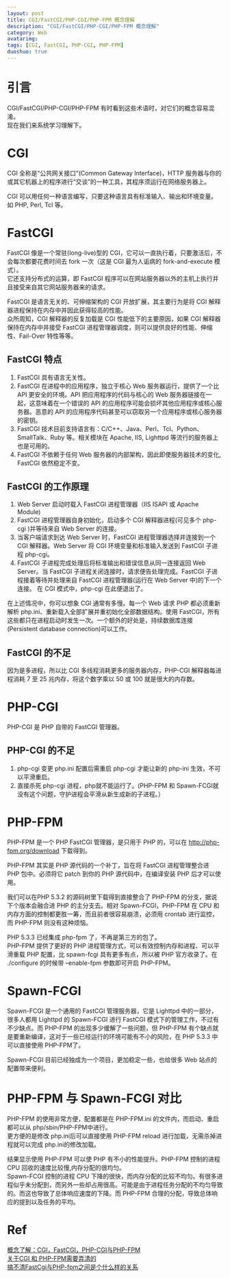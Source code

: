 ```yaml
---
layout: post
title: CGI/FastCGI/PHP-CGI/PHP-FPM 概念理解
description: "CGI/FastCGI/PHP-CGI/PHP-FPM 概念理解"
category: Web
avatarimg:
tags: [CGI, FastCGI, PHP-CGI, PHP-FPM]
duoshuo: true
---
```


# 引言

CGI/FastCGI/PHP-CGI/PHP-FPM 有时看到这些术语时，对它们的概念容易混淆。  
现在我们来系统学习理解下。

# CGI

CGI 全称是“公共网关接口”(Common Gateway Interface)，HTTP 服务器与你的或其它机器上的程序进行“交谈”的一种工具，其程序须运行在网络服务器上。  

CGI 可以用任何一种语言编写，只要这种语言具有标准输入、输出和环境变量。如 PHP, Perl, Tcl 等。  

# FastCGI

FastCGI 像是一个常驻(long-live)型的 CGI，它可以一直执行着，只要激活后，不会每次都要花费时间去 fork 一次（这是 CGI 最为人诟病的 fork-and-execute 模式）。  
它还支持分布式的运算，即 FastCGI 程序可以在网站服务器以外的主机上执行并且接受来自其它网站服务器来的请求。  

FastCGI 是语言无关的、可伸缩架构的 CGI 开放扩展，其主要行为是将 CGI 解释器进程保持在内存中并因此获得较高的性能。  
众所周知，CGI 解释器的反复加载是 CGI 性能低下的主要原因，如果 CGI 解释器保持在内存中并接受 FastCGI 进程管理器调度，则可以提供良好的性能、伸缩性、Fail-Over 特性等等。  

## FastCGI 特点

1. FastCGI 具有语言无关性。
2. FastCGI 在进程中的应用程序，独立于核心 Web 服务器运行，提供了一个比 API 更安全的环境。API 把应用程序的代码与核心的 Web 服务器链接在一起，这意味着在一个错误的 API 的应用程序可能会损坏其他应用程序或核心服务器。恶意的 API 的应用程序代码甚至可以窃取另一个应用程序或核心服务器的密钥。
3. FastCGI 技术目前支持语言有：C/C++、Java、Perl、Tcl、Python、SmallTalk、Ruby 等。相关模块在 Apache, IIS, Lighttpd 等流行的服务器上也是可用的。
4. FastCGI 不依赖于任何 Web 服务器的内部架构，因此即使服务器技术的变化, FastCGI 依然稳定不变。

## FastCGI 的工作原理

1. Web Server 启动时载入 FastCGI 进程管理器（IIS ISAPI 或 Apache Module)
2. FastCGI 进程管理器自身初始化，启动多个 CGI 解释器进程(可见多个 php-cgi )并等待来自 Web Server 的连接。
3. 当客户端请求到达 Web Server 时，FastCGI 进程管理器选择并连接到一个 CGI 解释器。Web Server 将 CGI 环境变量和标准输入发送到 FastCGI 子进程 php-cgi。
4. FastCGI 子进程完成处理后将标准输出和错误信息从同一连接返回 Web Server。当 FastCGI 子进程关闭连接时，请求便告处理完成。FastCGI 子进程接着等待并处理来自 FastCGI 进程管理器(运行在 Web Server 中)的下一个连接。 在 CGI 模式中，php-cgi 在此便退出了。

在上述情况中，你可以想象 CGI 通常有多慢。每一个 Web 请求 PHP 都必须重新解析 php.ini、重新载入全部扩展并重初始化全部数据结构。使用 FastCGI，所有这些都只在进程启动时发生一次。一个额外的好处是，持续数据库连接(Persistent database connection)可以工作。

## FastCGI 的不足

因为是多进程，所以比 CGI 多线程消耗更多的服务器内存，PHP-CGI 解释器每进程消耗 7 至 25 兆内存，将这个数字乘以 50 或 100 就是很大的内存数。

# PHP-CGI

PHP-CGI 是 PHP 自带的 FastCGI 管理器。

## PHP-CGI 的不足

1. php-cgi 变更 php.ini 配置后需重启 php-cgi 才能让新的 php-ini 生效，不可以平滑重启。
2. 直接杀死 php-cgi 进程，php就不能运行了。(PHP-FPM 和 Spawn-FCGI就没有这个问题，守护进程会平滑从新生成新的子进程。）

# PHP-FPM

PHP-FPM 是一个 PHP FastCGI 管理器，是只用于 PHP 的，可以在 http://php-fpm.org/download 下载得到。

PHP-FPM 其实是 PHP 源代码的一个补丁，旨在将 FastCGI 进程管理整合进 PHP 包中。必须将它 patch 到你的 PHP 源代码中，在编译安装 PHP 后才可以使用。  

我们可以在PHP 5.3.2 的源码树里下载得到直接整合了 PHP-FPM 的分支，据说下个版本会融合进 PHP 的主分支去。相对 Spawn-FCGI，PHP-FPM 在 CPU 和内存方面的控制都更胜一筹，而且前者很容易崩溃，必须用 crontab 进行监控，而 PHP-FPM 则没有这种烦恼。  

PHP 5.3.3 已经集成 php-fpm 了，不再是第三方的包了。  
PHP-FPM 提供了更好的 PHP 进程管理方式，可以有效控制内存和进程、可以平滑重载 PHP 配置，比 spawn-fcgi 具有更多有点，所以被 PHP 官方收录了。在 ./configure 的时候带 –enable-fpm 参数即可开启 PHP-FPM。

# Spawn-FCGI

Spawn-FCGI 是一个通用的 FastCGI 管理服务器，它是 Lighttpd 中的一部分，很多人都用 Lighttpd 的 Spawn-FCGI 进行 FastCGI 模式下的管理工作，不过有不少缺点。而 PHP-FPM 的出现多少缓解了一些问题，但 PHP-FPM 有个缺点就是要重新编译，这对于一些已经运行的环境可能有不小的风险，在 PHP 5.3.3 中可以直接使用 PHP-FPM了。  

Spawn-FCGI 目前已经独成为一个项目，更加稳定一些，也给很多 Web 站点的配置带来便利。

# PHP-FPM 与 Spawn-FCGI 对比

PHP-FPM 的使用非常方便，配置都是在 PHP-FPM.ini 的文件内，而启动、重启都可以从 php/sbin/PHP-FPM中进行。  
更方便的是修改 php.ini后可以直接使用 PHP-FPM reload 进行加载，无需杀掉进程就可以完成 php.ini的修改加载。  

结果显示使用 PHP-FPM 可以使 PHP 有不小的性能提升。PHP-FPM 控制的进程 CPU 回收的速度比较慢,内存分配的很均匀。  
Spawn-FCGI 控制的进程 CPU 下降的很快，而内存分配的比较不均匀。有很多进程似乎未分配到，而另外一些却占用很高。可能是由于进程任务分配的不均匀导致的。而这也导致了总体响应速度的下降。而 PHP-FPM 合理的分配，导致总体响应的提到以及任务的平均。

# Ref
[概念了解：CGI，FastCGI，PHP-CGI与PHP-FPM](http://www.nowamagic.net/librarys/veda/detail/1319/)   
[关于CGI 和 PHP-FPM需要弄清的](http://www.cleey.com/blog/single/id/848.html)  
[搞不清FastCgi与PHP-fpm之间是个什么样的关系](https://segmentfault.com/q/1010000000256516)  
